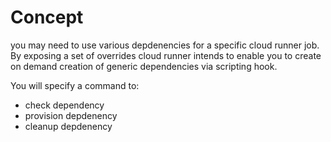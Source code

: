 # Concept

you may need to use various depdenencies for a specific cloud runner job. By exposing a set of overrides cloud runner intends to enable you to create on demand creation of generic dependencies via scripting hook.

You will specify a command to:

- check dependency
- provision depdenency
- cleanup depdenency
